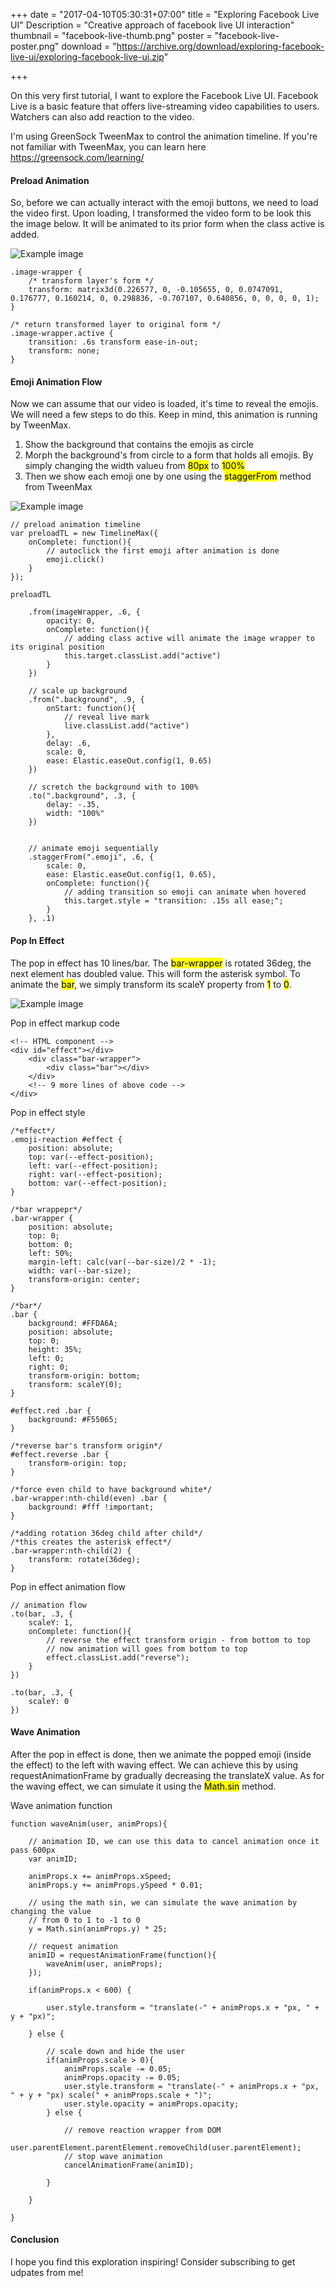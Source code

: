 +++
date = "2017-04-10T05:30:31+07:00"
title = "Exploring Facebook Live UI"
Description = "Creative approach of facebook live UI interaction"
thumbnail = "facebook-live-thumb.png"
poster = "facebook-live-poster.png"
download = "https://archive.org/download/exploring-facebook-live-ui/exploring-facebook-live-ui.zip"

+++

On this very first tutorial, I want to explore the Facebook Live UI. Facebook Live is a basic feature that offers live-streaming video capabilities to users. Watchers can also add reaction to the video.

I'm using GreenSock TweenMax to control the animation timeline. If you're not familiar with TweenMax, you can learn here https://greensock.com/learning/

#### Preload Animation

So, before we can actually interact with the emoji buttons, we need to load the video first. Upon loading, I transformed the video form to be look this the image below. It will be animated to its prior form when the class active is added.

![Example image](/images/articles/exploring-facebook-live-ui/1.png)

	.image-wrapper {
		/* transform layer's form */
		transform: matrix3d(0.226577, 0, -0.105655, 0, 0.0747091, 0.176777, 0.160214, 0, 0.298836, -0.707107, 0.640856, 0, 0, 0, 0, 1);
	}

	/* return transformed layer to original form */
	.image-wrapper.active {
		transition: .6s transform ease-in-out;
		transform: none;
	}

#### Emoji Animation Flow

Now we can assume that our video is loaded, it's time to reveal the emojis. We will need a few steps to do this. Keep in mind, this animation is running by TweenMax.

1. Show the background that contains the emojis as circle
2. Morph the background's from circle to a form that holds all emojis. By simply changing the width valueu from <mark>80px</mark> to <mark>100%</mark>
3. Then we show each emoji one by one using the <mark>staggerFrom</mark> method from TweenMax

![Example image](/images/articles/exploring-facebook-live-ui/2.png)

	// preload animation timeline
	var preloadTL = new TimelineMax({
		onComplete: function(){
			// autoclick the first emoji after animation is done
			emoji.click()
		}
	});

	preloadTL

		.from(imageWrapper, .6, {
			opacity: 0,
			onComplete: function(){
				// adding class active will animate the image wrapper to its original position
				this.target.classList.add("active")
			}
		})

		// scale up background
		.from(".background", .9, {
			onStart: function(){
				// reveal live mark
				live.classList.add("active")
			},
			delay: .6,
			scale: 0,
			ease: Elastic.easeOut.config(1, 0.65)
		})

		// scretch the background with to 100%
		.to(".background", .3, {
			delay: -.35,
			width: "100%"
		})


		// animate emoji sequentially
		.staggerFrom(".emoji", .6, {
			scale: 0,
			ease: Elastic.easeOut.config(1, 0.65),
			onComplete: function(){
				// adding transition so emoji can animate when hovered
				this.target.style = "transition: .15s all ease;";
			}
		}, .1)

#### Pop In Effect

The pop in effect has 10 lines/bar. The <mark>bar-wrapper</mark> is rotated 36deg, the next element has doubled value. This will form the asterisk symbol.
To animate the <mark>bar</mark>, we simply transform its scaleY property from <mark>1</mark> to <mark>0</mark>.

![Example image](/images/articles/exploring-facebook-live-ui/3.png)

Pop in effect markup code

	<!-- HTML component -->
	<div id="effect"></div>
		<div class="bar-wrapper">
			<div class="bar"></div>
		</div>
		<!-- 9 more lines of above code -->
	</div>

Pop in effect style

	/*effect*/
	.emoji-reaction #effect {
		position: absolute;
		top: var(--effect-position);
		left: var(--effect-position);
		right: var(--effect-position);
		bottom: var(--effect-position);
	}

	/*bar wrappepr*/
	.bar-wrapper {
		position: absolute;
		top: 0;
		bottom: 0;
		left: 50%;
		margin-left: calc(var(--bar-size)/2 * -1);
		width: var(--bar-size);
		transform-origin: center;
	}

	/*bar*/
	.bar {
		background: #FFDA6A;
		position: absolute;
		top: 0;
		height: 35%;
		left: 0;
		right: 0;
		transform-origin: bottom;
		transform: scaleY(0);
	}

	#effect.red .bar {
		background: #F55065;
	}

	/*reverse bar's transform origin*/
	#effect.reverse .bar {
		transform-origin: top;
	}

	/*force even child to have background white*/
	.bar-wrapper:nth-child(even) .bar {
		background: #fff !important;
	}

	/*adding rotation 36deg child after child*/
	/*this creates the asterisk effect*/
	.bar-wrapper:nth-child(2) {
		transform: rotate(36deg);
	}

Pop in effect animation flow

	// animation flow
	.to(bar, .3, {
		scaleY: 1,
		onComplete: function(){
			// reverse the effect transform origin - from bottom to top
			// now animation will goes from bottom to top
			effect.classList.add("reverse");
		}
	})

	.to(bar, .3, {
		scaleY: 0
	})

#### Wave Animation

After the pop in effect is done, then we animate the popped emoji (inside the effect) to the left with waving effect. We can achieve this by using requestAnimationFrame by gradually decreasing the translateX value. As for the waving effect, 
we can simulate it using the <mark>Math.sin</mark> method.

Wave animation function

	function waveAnim(user, animProps){

		// animation ID, we can use this data to cancel animation once it pass 600px
		var animID;

		animProps.x += animProps.xSpeed;
		animProps.y += animProps.ySpeed * 0.01;

		// using the math sin, we can simulate the wave animation by changing the value
		// from 0 to 1 to -1 to 0
		y = Math.sin(animProps.y) * 25;

		// request animation
		animID = requestAnimationFrame(function(){
			waveAnim(user, animProps);
		});

		if(animProps.x < 600) {

			user.style.transform = "translate(-" + animProps.x + "px, " + y + "px)";

		} else {

			// scale down and hide the user
			if(animProps.scale > 0){
				animProps.scale -= 0.05;
				animProps.opacity -= 0.05;
				user.style.transform = "translate(-" + animProps.x + "px, " + y + "px) scale(" + animProps.scale + ")";
				user.style.opacity = animProps.opacity;
			} else {

				// remove reaction wrapper from DOM
				user.parentElement.parentElement.removeChild(user.parentElement);
				// stop wave animation
				cancelAnimationFrame(animID);

			}
			
		}
		
	}

#### Conclusion

I hope you find this exploration inspiring! Consider subscribing to get udpates from me!